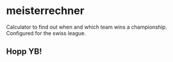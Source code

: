 # meisterrechner

Calculator to find out when and which team wins a championship.
Configured for the swiss league.

## Hopp YB!

